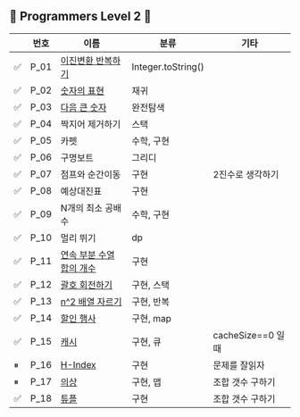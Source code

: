 ## 💜 Programmers Level 2 💜

|   | 번호   | 이름                                                                                 | 분류              | 기타               |
|---|------|------------------------------------------------------------------------------------|-----------------|------------------|
| ✅ | P_01 | [이진변환 반복하기](https://school.programmers.co.kr/learn/courses/30/lessons/70129)       | Integer.toString() |                  |
| ✅ | P_02 | [숫자의 표현](https://school.programmers.co.kr/learn/courses/30/lessons/12924)          | 재귀              |                  |
| ✅ | P_03 | [다음 큰 숫자](https://school.programmers.co.kr/learn/courses/30/lessons/12911)         | 완전탐색            |                  |
| ✅ | P_04 | 짝지어 제거하기                                                                           | 스택              |                  |
| ✅ | P_05 | 카펫                                                                                 | 수학, 구현          |                  |
| ✅ | P_06 | 구명보트                                                                               | 그리디             |                  |
| ✅ | P_07 | 점프와 순간이동                                                                           | 구현              | 2진수로 생각하기        |
| ✅ | P_08 | 예상대진표                                                                              | 구현              |                  |
| ✅ | P_09 | N개의 최소 공배수                                                                         | 수학, 구현          |                  |
| ✅ | P_10 | 멀리 뛰기                                                                              | dp              |                  |
| ✅ | P_11 | [연속 부분 수열 합의 개수](https://school.programmers.co.kr/learn/courses/30/lessons/131701) | 구현              |                  |
| ✅ | P_12 | [괄호 회전하기](https://school.programmers.co.kr/learn/courses/30/lessons/76502)         | 구현, 스택          |                  |
| ✅ | P_13 | [n^2 배열 자르기](https://school.programmers.co.kr/learn/courses/30/lessons/87390)      | 구현, 반복          |                  |
| ✅ | P_14 | [할인 행사](https://school.programmers.co.kr/learn/courses/30/lessons/131127)          | 구현, map         |                  |
| ✅ | P_15 | [캐시](https://school.programmers.co.kr/learn/courses/30/lessons/17680)              | 구현, 큐           | cacheSize==0 일 때 |
| ⏸ | P_16 | [H-Index](https://school.programmers.co.kr/learn/courses/30/lessons/42747)         | 구현              | 문제를 잘읽자          |
| ⏸ | P_17 | [의상](https://school.programmers.co.kr/learn/courses/30/lessons/42578)              | 구현, 맵           | 조합 갯수 구하기        |
| ✅ | P_18 | [튜플](https://school.programmers.co.kr/learn/courses/30/lessons/64065)              | 구현              | 조합 갯수 구하기        |





